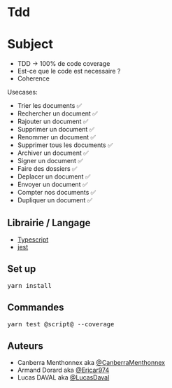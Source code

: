 # Tdd

# Subject

- TDD -> 100% de code coverage
- Est-ce que le code est necessaire ?
- Coherence

Usecases:

- Trier les documents ✅
- Rechercher un document ✅
- Rajouter un document ✅
- Supprimer un document ✅
- Renommer un document ✅
- Supprimer tous les documents ✅
- Archiver un document ✅
- Signer un document ✅
- Faire des dossiers ✅
- Deplacer un document ✅
- Envoyer un document ✅
- Compter nos documents ✅
- Dupliquer un document ✅

## Librairie / Langage
* [Typescript](https://www.typescriptlang.org/docs/)
* [jest](https://jestjs.io/fr/docs/getting-started)

## Set up
<pre>yarn install</pre>

## Commandes
<pre>yarn test @script@ --coverage</pre>


## Auteurs
* Canberra Menthonnex aka [@CanberraMenthonnex](https://github.com/CanberraMenthonnex)
* Armand Dorard aka [@Ericar974](https://github.com/Ericar974)
* Lucas DAVAL aka [@LucasDaval](https://github.com/LucasDaval)
